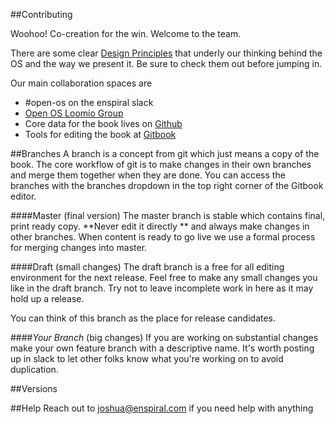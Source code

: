 ##Contributing

Woohoo! Co-creation for the win. Welcome to the team.

There are some clear [Design Principles](./design-principles.md) that underly our thinking behind the OS and the way we present it. Be sure to check them out before jumping in.

Our main collaboration spaces are

* \#open-os on the enspiral slack
* [Open OS Loomio Group](https://www.loomio.org/g/jxoXUG1b)
* Core data for the book lives on [Github](https://github.com/enspiral/os-book)
* Tools for editing the book at [Gitbook](https://gitbook.com/book/enspiral/os)

##Branches
A branch is a concept from git which just means a copy of the book. The core workflow of git is to make changes in their own branches and merge them together when they are done. You can access the branches with the branches dropdown in the top right corner of the Gitbook editor.

####Master (final version)
The master branch is stable which contains final, print ready copy.
**Never edit it directly ** and always make changes in other branches. 
When content is ready to go live we use a formal process for merging changes into master.

####Draft (small changes)
The draft branch is a free for all editing environment for the next release. Feel free to make any small changes you like in the draft branch. Try not to leave incomplete work in here as it may hold up a release.

You can think of this branch as the place for release candidates.

####*Your Branch* (big changes)
If you are working on substantial changes make your own feature branch with a descriptive name. It's worth posting up in slack to let other folks know what you're working on to avoid duplication.

##Versions

##Help
Reach out to <joshua@enspiral.com> if you need help with anything




